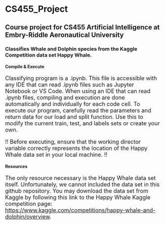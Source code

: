 # CS455_Project
## Course project for CS455 Artificial Intelligence at Embry-Riddle Aeronautical University

### Classifies Whale and Dolphin species from the Kaggle Competition data set Happy Whale.

#### Compile & Execute
 <font size= "4"> <div align= "left">
  Classifying program is a .ipynb. This file is accessible with any IDE that can read .ipynb files such as Jupyter Notebook or VS Code. When using an IDE that can read .ipynb files, compiling and execution are done automatically and individually for each code cell.
  To execute our program, carefully read the parameters and return data for our load and split function. Use this to modify the current train, test, and labels sets or create your own.
</div></font>
 <font size= "4"> <div align= "left">
  !! Before executing, ensure that the working director variable correctly represents the location of the Happy Whale data set in your local machine. !!
</div></font>

#### Resources
 <font size= "4"> <div align= "left">
  The only resource necessary is the Happy Whale data set itself. Unfortunately, we cannot included the data set in this github repository. You may download the data set from Kaggle by following this link to the Happy Whale Kaggle competition page: https://www.kaggle.com/competitions/happy-whale-and-dolphin/overview.
</div></font>
